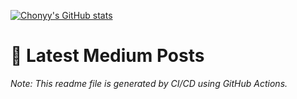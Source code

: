 [![Chonyy's GitHub stats](https://github-readme-stats.vercel.app/api?username=chonyy&show_icons=true&theme=vue-dark&hide=commits,prs,issues,contribs&line_height=100&hide_rank=true)](https://github.com/chonyy/github-readme-stats)

# 📗 Latest Medium Posts

<!-- BLOG-POST-LIST:START -->
<!-- BLOG-POST-LIST:END -->

*Note: This readme file is generated by CI/CD using GitHub Actions.*
